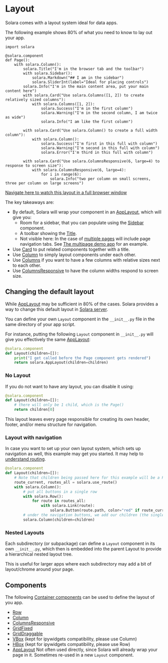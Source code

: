 # Layout

Solara comes with a layout system ideal for data apps.

The following example shows 80% of what you need to know to lay out your app.

```solara
import solara

@solara.component
def Page():
    with solara.Column():
        solara.Title("I'm in the browser tab and the toolbar")
        with solara.Sidebar():
            solara.Markdown("## I am in the sidebar")
            solara.SliderInt(label="Ideal for placing controls")
        solara.Info("I'm in the main content area, put your main content here")
        with solara.Card("Use solara.Columns([1, 2]) to create relatively sized columns"):
            with solara.Columns([1, 2]):
                solara.Success("I'm in the first column")
                solara.Warning("I'm in the second column, I am twice as wide")
                solara.Info("I am like the first column")

        with solara.Card("Use solara.Column() to create a full width column"):
            with solara.Column():
                solara.Success("I'm first in this full with column")
                solara.Warning("I'm second in this full with column")
                solara.Error("I'm third in this full with column")

        with solara.Card("Use solara.ColumnsResponsive(6, large=4) to response to screen size"):
            with solara.ColumnsResponsive(6, large=4):
                for i in range(6):
                    solara.Info("two per column on small screens, three per column on large screens")
```

[Navigate here to watch this layout in a full browser window](/documentation/examples/fullscreen/layout-demo)

The key takeaways are:

  * By default, Solara will wrap your component in an [AppLayout](/documentation/components/layout/app_layout), which will give you:
    * Room for a sidebar, that you can populate using the [Sidebar](/documentation/components/layout/sidebar) component.
    * A toolbar showing the [Title](/documentation/components/page/title).
    * Not visible here: In the case of [multiple pages](/documentation/advanced/howto/multipage) will include page navigation tabs. See [The multipage demo app](/documentation/examples/fullscreen/multipage) for an example.
  * Use [Card](/documentation/components/layout/card) to put related components together with a title.
  * Use [Column](/documentation/components/layout/column) to simply layout components under each other.
  * Use [Columns](/documentation/components/layout/columns) if you want to have a few columns with relative sizes next to each other.
  * Use [ColumnsResponsive](/documentation/components/layout/columns_responsive) to have the column widths respond to screen size.



## Changing the default layout

While [AppLayout](/documentation/components/layout/app_layout) may be sufficient in 80% of the cases. Solara provides a way to change this default layout in [Solara server](/documentation/advanced/understanding/solara-server).

You can define your own `Layout` component in the `__init__.py` file in the same directory of your app script.


For instance, putting the following `Layout` component in `__init__.py` will give you effectively the same [AppLayout](/documentation/components/layout/app_layout):
```python
@solara.component
def Layout(children=[]):
    print("I get called before the Page component gets rendered")
    return solara.AppLayout(children=children)
```


### No Layout
If you do not want to have any layout, you can disable it using:

```python
@solara.component
def Layout(children=[]):
    # there will only be 1 child, which is the Page()
    return children[0]
```

This layout leaves every page responsible for creating its own header, footer, and/or menu structure for navigation.


### Layout with navigation

In case you want to set up your own layout system, which sets up navigation as well, this example may get you started. It may help
to [understand routing](/documentation/advanced/understanding/routing).
```python
@solara.component
def Layout(children=[]):
    # Note that children being passed here for this example will be a Page() element.
    route_current, routes_all = solara.use_route()
    with solara.Column():
        # put all buttons in a single row
        with solara.Row():
            for route in routes_all:
                with solara.Link(route):
                    solara.Button(route.path, color="red" if route_current == route else None)
        # under the navigation buttons, we add our children (the single Page())
        solara.Column(children=children)
```


### Nested Layouts

Each subdirectory (or subpackage) can define a `Layout` component in its own `__init__.py`, which then is embedded into the parent Layout to provide a hierarchical
nested layout tree.

This is useful for larger apps where each subdirectory may add a bit of layout/chrome around your page.



## Components

The following [Container components](/documentation/advanced/understanding/containers) can be used to define the layout of you app.

 * [Row](/documentation/components/layout/row)
 * [Column](/documentation/components/layout/column)
 * [ColumnsResponsive](/documentation/components/layout/columns_responsive)
 * [GridFixed](/documentation/components/layout/gridfixed)
 * [GridDraggable](/documentation/components/layout/griddraggable)
 * [VBox](/documentation/components/layout/vbox) (kept for ipywidgets compatibility, please use Column)
 * [HBox](/documentation/components/layout/hbox) (kept for ipywidgets compatibility, please use Row)
 * [AppLayout](/documentation/components/layout/app_layout) Not often used directly, since Solara will already wrap your page in it. Sometimes re-used in a new `Layout` component.

